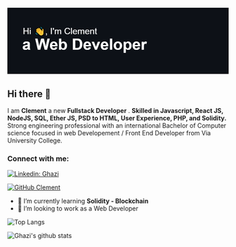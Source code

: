 ![Banner Image](https://github.com/ClementG77/ClementG77/blob/main/header.png)

## Hi there 👋

I am **Clement**  a new **Fullstack Developer** . **Skilled in Javascript, React JS, NodeJS, SQL, Ether JS, PSD to HTML, User Experience, PHP, and Solidity.** Strong engineering professional with an international Bachelor of Computer science focused in web Developement / Front End Developer from Via University College.

<h3 align="left">Connect with me:</h3>

[![Linkedin: Ghazi](https://img.shields.io/badge/-Clement-blue?style=flat-square&logo=Linkedin&logoColor=white&link=https://www.linkedin.com/in/cl%C3%A9ment-guyonnet-4035101b9/)](https://www.linkedin.com/in/cl%C3%A9ment-guyonnet-4035101b9/)
  
[![GitHub Clement](https://img.shields.io/github/followers/ClementG77?label=follow&style=social)](https://github.com/ClementG77)
</p>

- 🌱 I’m currently learning **Solidity - Blockchain**
- 👯 I’m looking to work as a Web Developer

![Top Langs](https://github-readme-stats-alpha-puce.vercel.app/api/top-langs/?username=ClementG77&layout=compact&theme=dark&hide_border=true)

![Ghazi's github stats](https://github-readme-stats-alpha-puce.vercel.app/api?username=ClementG77&show_icons=true&hide_border=true&theme=dark)


